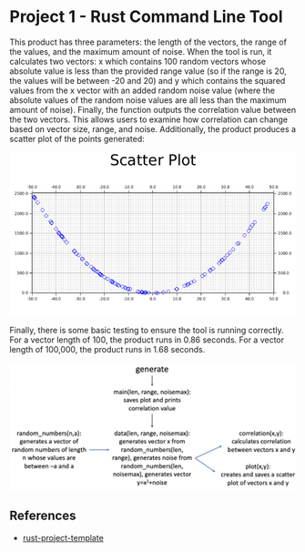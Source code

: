 # Project 1 - Rust Command Line Tool
This product has three parameters: the length of the vectors, the range of the values, and the maximum amount of noise. When the tool is run, it calculates two vectors: x which contains 100 random vectors whose absolute value is less than the provided range value (so if the range is 20, the values will be between -20 and 20) and y which contains the squared values from the x vector with an added random noise value (where the absolute values of the random noise values are all less than the maximum amount of noise). Finally, the function outputs the correlation value between the two vectors. This allows users to examine how correlation can change based on vector size, range, and noise.
Additionally, the product produces a scatter plot of the points generated:

![Plot](scatter.png)

Finally, there is some basic testing to ensure the tool is running correctly. For a vector length of 100, the product runs in 0.86 seconds. For a vector length of 100,000, the product runs in 1.68 seconds.

![Diagram](project_diagram.png)

## References

* [rust-project-template](https://github.com/nogibjj/rust-new-project-template)
